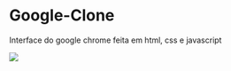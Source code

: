 # Google-Clone
 Interface do google chrome feita em html, css e javascript
 
<a href="https://googlechrome.netlify.app/"><img src="https://upload.wikimedia.org/wikipedia/commons/thumb/5/5d/Tela_Vers%C3%A3o_Nova_do_Chrome.PNG/1200px-Tela_Vers%C3%A3o_Nova_do_Chrome.PNG"></a>
